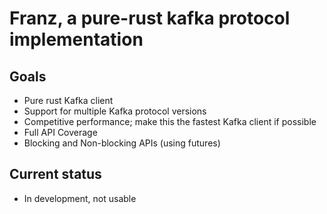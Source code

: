 # Franz, a pure-rust kafka protocol implementation

## Goals

* Pure rust Kafka client
* Support for multiple Kafka protocol versions
* Competitive performance; make this the fastest Kafka client if possible
* Full API Coverage
* Blocking and Non-blocking APIs (using futures)

## Current status

* In development, not usable
